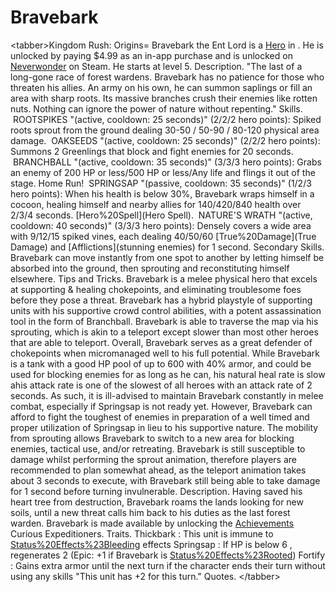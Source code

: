 # Bravebark

&lt;tabber&gt;Kingdom Rush: Origins=
Bravebark the Ent Lord is a [Hero](Hero) in . He is unlocked by paying $4.99 as an in-app purchase and is unlocked on [Neverwonder](Neverwonder) on Steam. He starts at level 5.
Description.
"The last of a long-gone race of forest wardens. Bravebark has no patience for those who threaten his allies. An army on his own, he can summon saplings or fill an area with sharp roots. Its massive branches crush their enemies like rotten nuts. Nothing can ignore the power of nature without repenting."
Skills.
 ROOTSPIKES "(active, cooldown: 25 seconds)" (2/2/2 hero points):
 Spiked roots sprout from the ground dealing 30-50 / 50-90 / 80-120 physical area damage.
 OAKSEEDS "(active, cooldown: 25 seconds)" (2/2/2 hero points):
 Summons 2 Greenlings that block and fight enemies for 20 seconds.
 BRANCHBALL "(active, cooldown: 35 seconds)" (3/3/3 hero points):
 Grabs an enemy of 200 HP or less/500 HP or less/Any life and flings it out of the stage. Home Run!
 SPRINGSAP "(passive, cooldown: 35 seconds)" (1/2/3 hero points):
 When his health is below 30%, Bravebark wraps himself in a cocoon, healing himself and nearby allies for 140/420/840 health over 2/3/4 seconds.
[Hero%20Spell](Hero Spell).
 NATURE'S WRATH "(active, cooldown: 40 seconds)" (3/3/3 hero points):
 Densely covers a wide area with 9/12/15 spiked vines, each dealing 40/50/60 [True%20Damage](True Damage) and [Afflictions](stunning enemies) for 1 second.
Secondary Skills.
Bravebark can move instantly from one spot to another by letting himself be absorbed into the ground, then sprouting and reconstituting himself elsewhere.
Tips and Tricks.
Bravebark is a melee physical hero that excels at supporting &amp; healing chokepoints, and eliminating troublesome foes before they pose a threat. Bravebark has a hybrid playstyle of supporting units with his supportive crowd control abilities, with a potent assassination tool in the form of Branchball. Bravebark is able to traverse the map via his sprouting, which is akin to a teleport except slower than most other heroes that are able to teleport. Overall, Bravebark serves as a great defender of chokepoints when micromanaged well to his full potential. 
While Bravebark is a tank with a good HP pool of up to 600 with 40% armor, and could be used for blocking enemies for as long as he can, his natural heal rate is slow ahis attack rate is one of the slowest of all heroes with an attack rate of 2 seconds. As such, it is ill-advised to maintain Bravebark constantly in melee combat, especially if Springsap is not ready yet. However, Bravebark can afford to fight the toughest of enemies in preparation of a well timed and proper utilization of Springsap in lieu to his supportive nature.
The mobility from sprouting allows Bravebark to switch to a new area for blocking enemies, tactical use, and/or retreating. Bravebark is still susceptible to damage whilst performing the sprout animation, therefore players are recommended to plan somewhat ahead, as the teleport animation takes about 3 seconds to execute, with Bravebark still being able to take damage for 1 second before turning invulnerable.
Description.
Having saved his heart tree from destruction, Bravebark roams the lands looking for new soils, until a new threat calls him back to his duties as the last forest warden.
Bravebark is made available by unlocking the [Achievements](achievement) Curious Expeditioners.
Traits.
 Thickbark : This unit is immune to [Status%20Effects%23Bleeding](bleeding) effects
Springsap : If HP is below 6 , regenerates 2 (Epic: +1 if Bravebark is [Status%20Effects%23Rooted](rooted))
 Fortify : Gains extra armor until the next turn if the character ends their turn without using any skills
 "This unit has +2 for this turn."
Quotes.
&lt;/tabber&gt;